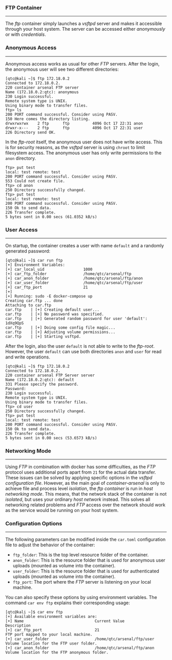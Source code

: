 ### FTP Container

----

The *ftp* container simply launches a *vsftpd* server and makes it accessible through your host system. 
The server can be accessed either *anonymously* or with *credentials*. 


### Anonymous Access

----

Anonymous access works as usual for other *FTP* servers. After the login, the anonymous user will
see two different directories:

```console
[qtc@kali ~]$ ftp 172.18.0.2
Connected to 172.18.0.2.
220 container arsenal FTP server
Name (172.18.0.2:qtc): anonymous
230 Login successful.
Remote system type is UNIX.
Using binary mode to transfer files.
ftp> ls
200 PORT command successful. Consider using PASV.
150 Here comes the directory listing.
drwxrwxrwx    2 ftp      ftp          4096 Oct 17 22:31 anon
drwxr-x---    2 ftp      ftp          4096 Oct 17 22:31 user
226 Directory send OK.
```

In the *ftp-root* itself, the anonymous user does not have write access. This is for security reasons,
as the *vsftpd* server is using ``chroot`` to limit filesystem access. The anonymous user has only
write permissions to the ``anon`` directory.

```console
ftp> put test
local: test remote: test
200 PORT command successful. Consider using PASV.
553 Could not create file.
ftp> cd anon
250 Directory successfully changed.
ftp> put test
local: test remote: test
200 PORT command successful. Consider using PASV.
150 Ok to send data.
226 Transfer complete.
5 bytes sent in 0.00 secs (61.0352 kB/s)
```

### User Access

----

On startup, the container creates a user with name ``default`` and a randomly generated password:

```console
[qtc@kali ~]$ car run ftp
[+] Environment Variables:
[+]	car_local_uid                 1000
[+]	car_ftp_folder                /home/qtc/arsenal/ftp
[+]	car_anon_folder               /home/qtc/arsenal/ftp/anon
[+]	car_user_folder               /home/qtc/arsenal/ftp/user
[+]	car_ftp_port                  21
[+] 
[+] Running: sudo -E docker-compose up
Creating car.ftp ... done
Attaching to car.ftp
car.ftp    | [+] Creating default user...
car.ftp    | [+] No password was specified.
car.ftp    | [+] Generated random password for user 'default': 1dXq9QpS
car.ftp    | [+] Doing some config file magic...
car.ftp    | [+] Adjusting volume permissions...
car.ftp    | [+] Starting vsftpd.
```

After the login, also the user ``default`` is not able to write to the *ftp-root*. However, the
user ``default`` can use both directories ``anon`` and ``user`` for read and write operations.

```console
[qtc@kali ~]$ ftp 172.18.0.2
Connected to 172.18.0.2.
220 container arsenal FTP Server server
Name (172.18.0.2:qtc): default
331 Please specify the password.
Password:
230 Login successful.
Remote system type is UNIX.
Using binary mode to transfer files.
ftp> cd user
250 Directory successfully changed.
ftp> put test
local: test remote: test
200 PORT command successful. Consider using PASV.
150 Ok to send data.
226 Transfer complete.
5 bytes sent in 0.00 secs (53.6573 kB/s)
```

### Networking Mode

----

Using *FTP* in combination with docker has some difficulties, as the *FTP* protocol uses additional ports apart from ``21`` for the
actual data transfer. These issues can be solved by applying specific options in the *vsftpd configuration file*. However,
as the main goal of *container-arsenal* is only to achieve file and process level *isolation*, the *ftp container* is run in *host networking mode*.
This means, that the network stack of the container is not *isolated*, but uses your ordinary *host network* instead. This solves
all networking related problems and *FTP* access over the network should work as the service would be running on your host system.


### Configuration Options

----

The following parameters can be modified inside the ``car.toml`` configuration file to adjust
the behavior of the container:

* ``ftp_folder``: This is the top level resource folder of the container.
* ``anon_folder``: This is the resource folder that is used for anonymous user uploads (mounted as volume into the container).
* ``user_folder``: This is the resource folder that is used for authenticated uploads (mounted as volume into the container).
* ``ftp_port``: The port where the *FTP* server is listening on your local machine.

You can also specify these options by using environment variables. The command ``car env ftp`` explains their corresponding usage:

```console
[qtc@kali ~]$ car env ftp
[+] Available environment variables are:
[+] Name                               Current Value                      Description
[+] car_ftp_port                       21                                 FTP port mapped to your local machine.
[+] car_user_folder                    /home/qtc/arsenal/ftp/user         Volume location for the FTP user folder.
[+] car_anon_folder                    /home/qtc/arsenal/ftp/anon         Volume location for the FTP anonymous folder.
```

